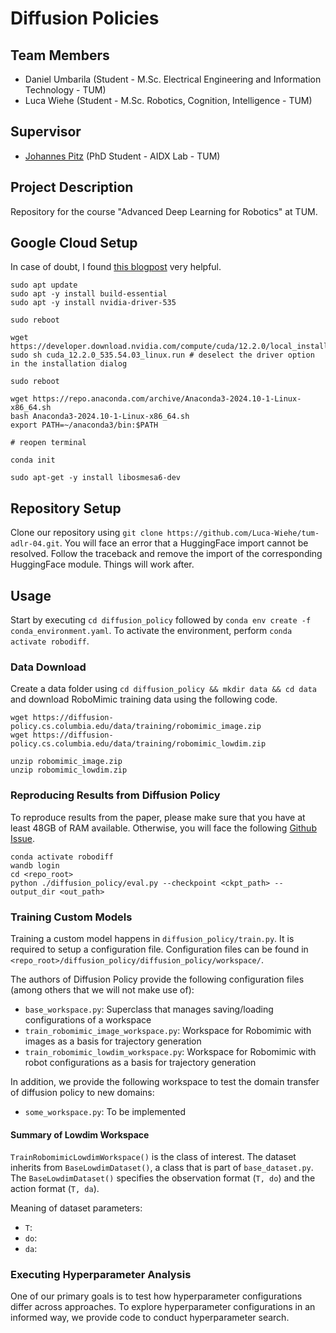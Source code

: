 # Diffusion Policies

## Team Members

- Daniel Umbarila (Student - M.Sc. Electrical Engineering and Information Technology - TUM)
- Luca Wiehe (Student - M.Sc. Robotics, Cognition, Intelligence - TUM)

## Supervisor

- [Johannes Pitz](https://scholar.google.com/citations?user=GK9X6NoAAAAJ&hl=de) (PhD Student - AIDX Lab - TUM)

## Project Description

Repository for the course "Advanced Deep Learning for Robotics" at TUM.

## Google Cloud Setup
In case of doubt, I found [this blogpost](https://askubuntu.com/questions/1077061/how-do-i-install-nvidia-and-cuda-drivers-into-ubuntu/1077063#1077063) very helpful.

```
sudo apt update
sudo apt -y install build-essential
sudo apt -y install nvidia-driver-535

sudo reboot

wget https://developer.download.nvidia.com/compute/cuda/12.2.0/local_installers/cuda_12.2.0_535.54.03_linux.run
sudo sh cuda_12.2.0_535.54.03_linux.run # deselect the driver option in the installation dialog

sudo reboot

wget https://repo.anaconda.com/archive/Anaconda3-2024.10-1-Linux-x86_64.sh
bash Anaconda3-2024.10-1-Linux-x86_64.sh
export PATH=~/anaconda3/bin:$PATH

# reopen terminal

conda init

sudo apt-get -y install libosmesa6-dev
```

## Repository Setup
Clone our repository using `git clone https://github.com/Luca-Wiehe/tum-adlr-04.git`. 
You will face an error that a HuggingFace import cannot be resolved. Follow the traceback and remove the import of the corresponding HuggingFace module. Things will work after.


## Usage
Start by executing `cd diffusion_policy` followed by `conda env create -f conda_environment.yaml`.  To activate the environment, perform `conda activate robodiff`.

### Data Download
Create a data folder using `cd diffusion_policy && mkdir data && cd data` and download RoboMimic training data using the following code.
```
wget https://diffusion-policy.cs.columbia.edu/data/training/robomimic_image.zip
wget https://diffusion-policy.cs.columbia.edu/data/training/robomimic_lowdim.zip

unzip robomimic_image.zip
unzip robomimic_lowdim.zip
```

### Reproducing Results from Diffusion Policy
To reproduce results from the paper, please make sure that you have at least 48GB of RAM available. Otherwise, you will face the following [Github Issue](https://github.com/real-stanford/diffusion_policy/issues/118). 

```
conda activate robodiff
wandb login
cd <repo_root>
python ./diffusion_policy/eval.py --checkpoint <ckpt_path> --output_dir <out_path>
```

### Training Custom Models
Training a custom model happens in `diffusion_policy/train.py`. It is required to setup a configuration file. Configuration files can be found in `<repo_root>/diffusion_policy/diffusion_policy/workspace/`. 

The authors of <it>Diffusion Policy</it> provide the following configuration files (among others that we will not make use of):
- `base_workspace.py`: Superclass that manages saving/loading configurations of a workspace
- `train_robomimic_image_workspace.py`: Workspace for Robomimic with images as a basis for trajectory generation
- `train_robomimic_lowdim_workspace.py`: Workspace for Robomimic with robot configurations as a basis for trajectory generation

In addition, we provide the following workspace to test the domain transfer of diffusion policy to new domains:
- `some_workspace.py`: To be implemented

#### Summary of Lowdim Workspace
`TrainRobomimicLowdimWorkspace()` is the class of interest. The dataset inherits from `BaseLowdimDataset()`, a class that is part of `base_dataset.py`. The `BaseLowdimDataset()` specifies the observation format (`T, do`) and the action format (`T, da`).

Meaning of dataset parameters:
- `T`: 
- `do`: 
- `da`: 

### Executing Hyperparameter Analysis
One of our primary goals is to test how hyperparameter configurations differ across approaches. To explore hyperparameter configurations in an informed way, we provide code to conduct hyperparameter search.
